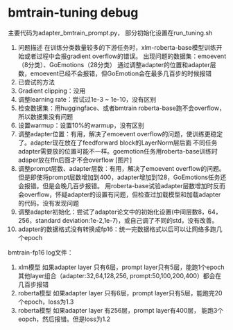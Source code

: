 # bmtrain-tuning debug

主要代码为adapter_bmtrain_prompt.py，
部分初始化设置在run_tuning.sh

1. 问题描述
在训练分类数量较多的下游任务时，xlm-roberta-base模型训练开始或者过程中会报gradient overflow的错误。
出现问题的数据集：emoevent（8分类）、GoEmotions（28分类）
通过调整adapter的位置和adapter层数，emoevent已经不会报错，但GoEmotion会在最多几百步的时候报错
2. 已尝试的方法
1. Gradient clipping：没用
2. 调整learning rate：尝试过1e-3 ~ 1e-10，没有区别
3. 检查数据集：用huggingface、或者bmtrain roberta-base跑不会overflow，所以数据集没有问题
4. 设置warmup：设置10%的warmup，没有区别
5. 调整adapter位置：有用，解决了emoevent overflow的问题，使训练更稳定了。adapter现在放在了feedforward block的LayerNorm层后面
  不同任务adapter需要放的位置可能不一样。goemotion任务用roberta-base训练时adaper放在ffn后面才不会overflow
[图片]
6. 调整prompt层数、adapter层数：有用，解决了emoevent overflow的问题。但是即使将prompt层数增加到400，adapter增加到128，GoEmotions任务还会报错。但是会晚几百步报错。
  用roberta-base试验adapter层数增加时反而会overflow，怀疑adapter的设置有问题，但检查过加载模型和加载adapter的代码，没有发现问题
7. 调整adapter初始化：尝试了adapter论文中的初始化设置(中间层数8，64，256，standard deviation:1e-2,1e-7)，或自己调了不同的std，没有改善。
8. adapter的数据格式没有转换成fp16：统一完数据格式以后可以让网络多跑几个epoch
 
bmtrain-fp16 log文件：
1. xlm模型
    如果adapter layer 只有6层，prompt layer只有5层，能跑1个epoch
    其他layer组合（adapter:32,64,128,256, prompt:50,100,200,400）都会在几百步报错
2. roberta模型
    如果adapter layer 只有6层，prompt layer只有5层，能跑完20个epoch，loss为1.3
3. roberta模型
    如果adapter layer 有256层，prompt layer有400层， 能跑3个eopch，然后报错。但是loss为1.2
